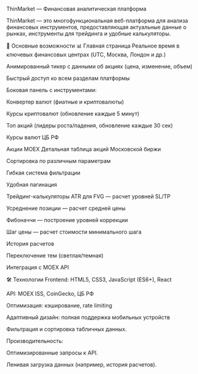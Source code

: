 ThinMarket — Финансовая аналитическая платформа

ThinMarket — это многофункциональная веб-платформа для анализа финансовых инструментов, предоставляющая актуальные данные о рынках, инструменты для трейдинга и удобные калькуляторы.

🌟 Основные возможности
📊 Главная страница
Реальное время в ключевых финансовых центрах (UTC, Москва, Лондон и др.)

Анимированный тикер с данными об акциях (цена, изменение, объем)

Быстрый доступ ко всем разделам платформы

Боковая панель с инструментами:

Конвертер валют (фиатные и криптовалюты)

Курсы криптовалют (обновление каждые 5 минут)

Топ акций (лидеры роста/падения, обновление каждые 30 сек)

Курсы валют ЦБ РФ

Акции MOEX
Детальная таблица акций Московской биржи

Сортировка по различным параметрам

Гибкая система фильтрации

Удобная пагинация

Трейдинг-калькуляторы
ATR для FVG — расчет уровней SL/TP

Усреднение позиции — расчет средней цены

Фибоначчи — построение уровней коррекции

Шаг цены — расчет стоимости минимального шага

История расчетов

Переключение тем (светлая/темная)

Интеграция с MOEX API

🛠 Технологии
Frontend: HTML5, CSS3, JavaScript (ES6+), React

API: MOEX ISS, CoinGecko, ЦБ РФ

Оптимизация: кэширование, rate limiting

Адаптивный дизайн: полная поддержка мобильных устройств

Фильтрация и сортировка табличных данных.

Производительность:

Оптимизированные запросы к API.

Ленивая загрузка данных (например, история расчетов).
